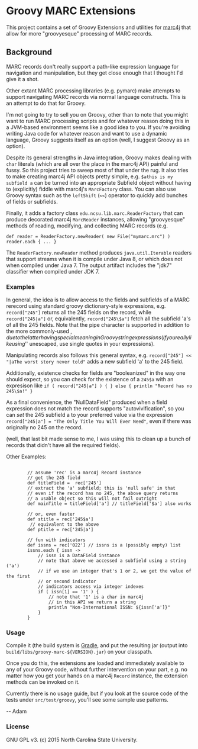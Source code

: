 # Groovy MARC Extensions

This project contains a set of Groovy Extensions and utilities for [marc4j](https://github.com/marc4j/marc4j)
that allow for more "groovyesque" processing of MARC records.

## Background

MARC records don't really support a path-like expression language for navigation
and manipulation, but they get close enough that I thought I'd give it a shot.

Other extant MARC processing libraries (e.g. pymarc) make
attempts to support navigating MARC records via normal language constructs.
This is an attempt to do that for Groovy.

I'm not going to try to sell you on Groovy, other than to note that you might
want to run MARC processing scripts and for whatever reason doing this in a
JVM-based environment seems like a good idea to you.  If you're avoiding
writing Java code for whatever reason and want to use a dynamic language, Groovy
suggests itself as an option (well, I suggest Groovy as an option).

Despite its general strengths in Java integration, Groovy makes dealing with `char`
literals (which are all over the place in the marc4j API) painful and fussy.
So this project tries to sweep most of that under the rug.  It also tries to make creating
marc4j API objects pretty simple, e.g. `$athis is my subfield a` can be turned into an appropriate
Subfield object without having to (explicitly) fiddle with marc4j's `MarcFactory`
class.  You can also use Groovy syntax such as the `leftShift` (`<<`) operator
to quickly add bunches of fields or subfields.

Finally, it adds a factory class `edu.ncsu.lib.marc.ReaderFactory` that can produce decorated marc4j `MarcReader` instances, allowing "groovyesque" methods of
reading, modifying, and collecting MARC records (e.g.  

```
def reader = ReaderFactory.newReader( new File("mymarc.mrc") )
reader.each { ... }
```

The `ReaderFactory.newReader` method produces `java.util.Iterable` readers that
support streams when it is compile under Java 8, or which does not when
compiled under Java 7.  The output artifact includes the "jdk7" classifier when
compiled under JDK 7.

### Examples

In general, the idea is to allow access to the fields and subfields of a MARC rerecord using standard groovy dictionary-style expressions, e.g. `record["245"]` returns all the 245 fields on the record, while `record["245|a"]` or, equivalently, `record["245\$a"]` fetch all the subfield 'a's of all the 245 fields.  Note that the pipe character is supported in addition to the more commonly-used $, due to the latter having special meaning in Groovy string expressions (if you really like using '$' unescaped, use single quotes in your expressions).

Manipulating records also follows this general syntax, e.g. `record["245"] << "|aThe worst story never told"` adds a new subfield 'a' to the 245 field.

Additionally, existence checks for fields are "booleanized" in the way one should expect, so you can check for the existence of a `245$a` with an expresison like `if ( record["245|a"] ) { } else { println "Record has no 245\$a!" }`

As a final convenience, the "NullDataField" produced when a field expression does not match the record supports "autovivification", so you can *set* the 245 subfield a to your preferred value via the expression `record["245|a"] = "The Only Title You Will Ever Need"`, even if there was originally no 245 on the record.

(well, that last bit made sense to me, I was using this to clean up a bunch of records that didn't have all the required fields).

Other Examples:

```

        // assume 'rec' is a marc4j Record instance
        // get the 245 field
        def titleField =  rec['245']
        // extract the 'a' subfield; this is 'null safe' in that
        // even if the record has no 245, the above query returns
        // a usable object so this will not fail outright
        def mainTitle = titleField['a'] // titleField['$a'] also works

        // or, even faster
        def stitle = rec['245$a']
         // equivalent to the above
        def ptitle = rec['245|a']

        // fun with indicators
        def issns = rec['022'] // issns is a (possibly empty) list
        issns.each { issn ->
            // issn is a DataField instance
            // note that above we accessed a subfield using a string ('a')
            // if we use an integer that's 1 or 2, we get the value of the first
            // or second indicator
            // indicators access via integer indexes
            if ( issn[1] == '1' ) {
                // note that '1' is a char in marc4j
                // in this API we return a string
                println "Non-International ISSN: ${issn['a']}"
            }
        }
```

### Usage

Compile it (the build system is [Gradle](http://www.gradle.org), and put the
resulting jar
(output into `build/libs/groovy-marc-${VERSION}.jar`) on your classpath.

Once you do this, the extensions are loaded and immediately available
to any of your Groovy code, without further intervention on your part, e.g. no
matter how you get your hands on a marc4j `Record` instance, the extension
methods can be invoked on it.

Currently there is no usage guide, but if you look at the source code of the
tests under `src/test/groovy`, you'll see some sample use patterns.

-- Adam

### License

GNU GPL v3.  (c) 2015 North Carolina State University.

